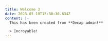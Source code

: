 ```yaml
---
title: Welcome 3
date: 2023-05-10T15:30:30.634Z
content: |-
  T﻿his has been created from **Decap admin!**

  > I﻿ncroyable!
---
```

